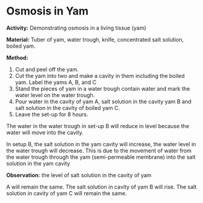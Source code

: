 # Osmosis in Yam

**Activity:** Demonstrating osmosis in a living tissue (yam)

**Material:**  Tuber of yam, water trough, knife, concentrated salt solution, boiled yam.

**Method:**

1.	Cut and peel off the yam.
2.	Cut the yam into two and make a cavity in them including the boiled yam.  Label the yams A, B, and C
3.	Stand the pieces of yam in a water trough contain water and mark the water level on the water trough.
4.	Pour water in the cavity of yam A, salt solution in the cavity yam B and salt solution in the cavity of boiled yam C.
5.	Leave the set-up for 8 hours.

The water in the water trough in set-up B will reduce in level because the water will move into the cavity.

In setup B, the salt solution in the yam cavity will increase, the water level in the water trough will decrease.  This is due to the movement of water from the water trough through the yam (semi-permeable membrane) into the salt solution in the yam cavity

**Observation:**  the level of salt solution in the cavity of yam

A will remain the same.  The salt solution in cavity of yam B will rise.  The salt solution in cavity of yam C will remain the same.
